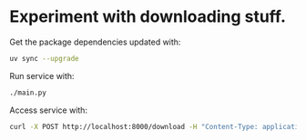 # Experiment with downloading stuff.


Get the package dependencies updated with:

```bash
uv sync --upgrade
```


Run service with:

```bash
./main.py
```

Access service with:

```bash
curl -X POST http://localhost:8000/download -H "Content-Type: application/json" -d '{"url":"https://www.youtube.com/watch?v=TYZGSDaVu_0"}'
```
